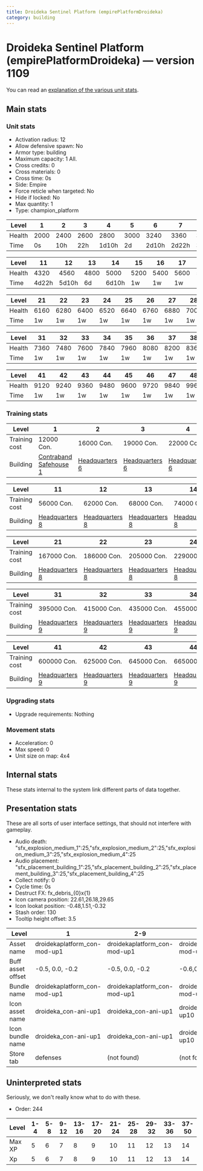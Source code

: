 ```yaml
---
title: Droideka Sentinel Platform (empirePlatformDroideka)
category: building
---
```


# Droideka Sentinel Platform (empirePlatformDroideka) — version 1109

You can read an [explanation  of the various unit stats](unitexplained.md).

## Main stats

### Unit stats

  * Activation radius: 12
  * Allow defensive spawn: No
  * Armor type: building
  * Maximum capacity: 1  All.
  * Cross credits: 0
  * Cross materials: 0
  * Cross time: 0s
  * Side: Empire
  * Force reticle when targeted: No
  * Hide if locked: No
  * Max quantity: 1
  * Type: champion_platform

|Level |1   |2   |3   |4    |5   |6    |7    |8    |9   |10   |
|------|----|----|----|-----|----|-----|-----|-----|----|-----|
|Health|2000|2400|2600|2800 |3000|3240 |3360 |3480 |3600|4080 |
|Time  |0s  |10h |22h |1d10h|2d  |2d10h|2d22h|3d10h|4d  |4d10h|


|Level |11   |12   |13  |14   |15  |16  |17  |18  |19  |20  |
|------|-----|-----|----|-----|----|----|----|----|----|----|
|Health|4320 |4560 |4800|5000 |5200|5400|5600|5800|5920|6040|
|Time  |4d22h|5d10h|6d  |6d10h|1w  |1w  |1w  |1w  |1w  |1w  |


|Level |21  |22  |23  |24  |25  |26  |27  |28  |29  |30  |
|------|----|----|----|----|----|----|----|----|----|----|
|Health|6160|6280|6400|6520|6640|6760|6880|7000|7120|7240|
|Time  |1w  |1w  |1w  |1w  |1w  |1w  |1w  |1w  |1w  |1w  |


|Level |31  |32  |33  |34  |35  |36  |37  |38  |39  |40  |
|------|----|----|----|----|----|----|----|----|----|----|
|Health|7360|7480|7600|7840|7960|8080|8200|8360|8520|9000|
|Time  |1w  |1w  |1w  |1w  |1w  |1w  |1w  |1w  |1w  |1w  |


|Level |41  |42  |43  |44  |45  |46  |47  |48  |49   |50   |
|------|----|----|----|----|----|----|----|----|-----|-----|
|Health|9120|9240|9360|9480|9600|9720|9840|9960|10080|10200|
|Time  |1w  |1w  |1w  |1w  |1w  |1w  |1w  |1w  |1w   |1w   |


### Training stats

|Level        |1                                                     |2                              |3                              |4                              |5                              |6                              |7                              |8                              |9                              |10                             |
|-------------|------------------------------------------------------|-------------------------------|-------------------------------|-------------------------------|-------------------------------|-------------------------------|-------------------------------|-------------------------------|-------------------------------|-------------------------------|
|Training cost|12000 Con.                                            |16000 Con.                     |19000 Con.                     |22000 Con.                     |25000 Con.                     |28000 Con.                     |31000 Con.                     |37000 Con.                     |43000 Con.                     |50000 Con.                     |
|Building     |[Contraband Safehouse 1](empireContrabandStorage.html)|[Headquarters 6](empireHQ.html)|[Headquarters 6](empireHQ.html)|[Headquarters 6](empireHQ.html)|[Headquarters 6](empireHQ.html)|[Headquarters 7](empireHQ.html)|[Headquarters 7](empireHQ.html)|[Headquarters 7](empireHQ.html)|[Headquarters 7](empireHQ.html)|[Headquarters 7](empireHQ.html)|


|Level        |11                             |12                             |13                             |14                             |15                             |16                             |17                             |18                             |19                             |20                             |
|-------------|-------------------------------|-------------------------------|-------------------------------|-------------------------------|-------------------------------|-------------------------------|-------------------------------|-------------------------------|-------------------------------|-------------------------------|
|Training cost|56000 Con.                     |62000 Con.                     |68000 Con.                     |74000 Con.                     |81000 Con.                     |92000 Con.                     |105000 Con.                    |118000 Con.                    |136000 Con.                    |149000 Con.                    |
|Building     |[Headquarters 8](empireHQ.html)|[Headquarters 8](empireHQ.html)|[Headquarters 8](empireHQ.html)|[Headquarters 8](empireHQ.html)|[Headquarters 8](empireHQ.html)|[Headquarters 8](empireHQ.html)|[Headquarters 8](empireHQ.html)|[Headquarters 8](empireHQ.html)|[Headquarters 8](empireHQ.html)|[Headquarters 8](empireHQ.html)|


|Level        |21                             |22                             |23                             |24                             |25                             |26                             |27                             |28                             |29                             |30                             |
|-------------|-------------------------------|-------------------------------|-------------------------------|-------------------------------|-------------------------------|-------------------------------|-------------------------------|-------------------------------|-------------------------------|-------------------------------|
|Training cost|167000 Con.                    |186000 Con.                    |205000 Con.                    |229000 Con.                    |252000 Con.                    |275000 Con.                    |310000 Con.                    |330000 Con.                    |350000 Con.                    |370000 Con.                    |
|Building     |[Headquarters 8](empireHQ.html)|[Headquarters 8](empireHQ.html)|[Headquarters 8](empireHQ.html)|[Headquarters 8](empireHQ.html)|[Headquarters 8](empireHQ.html)|[Headquarters 8](empireHQ.html)|[Headquarters 8](empireHQ.html)|[Headquarters 8](empireHQ.html)|[Headquarters 8](empireHQ.html)|[Headquarters 8](empireHQ.html)|


|Level        |31                             |32                             |33                             |34                             |35                             |36                             |37                             |38                             |39                             |40                             |
|-------------|-------------------------------|-------------------------------|-------------------------------|-------------------------------|-------------------------------|-------------------------------|-------------------------------|-------------------------------|-------------------------------|-------------------------------|
|Training cost|395000 Con.                    |415000 Con.                    |435000 Con.                    |455000 Con.                    |475000 Con.                    |500000 Con.                    |520000 Con.                    |540000 Con.                    |560000 Con.                    |580000 Con.                    |
|Building     |[Headquarters 9](empireHQ.html)|[Headquarters 9](empireHQ.html)|[Headquarters 9](empireHQ.html)|[Headquarters 9](empireHQ.html)|[Headquarters 9](empireHQ.html)|[Headquarters 9](empireHQ.html)|[Headquarters 9](empireHQ.html)|[Headquarters 9](empireHQ.html)|[Headquarters 9](empireHQ.html)|[Headquarters 9](empireHQ.html)|


|Level        |41                             |42                             |43                             |44                             |45                             |46                             |47                             |48                             |49                             |50                             |
|-------------|-------------------------------|-------------------------------|-------------------------------|-------------------------------|-------------------------------|-------------------------------|-------------------------------|-------------------------------|-------------------------------|-------------------------------|
|Training cost|600000 Con.                    |625000 Con.                    |645000 Con.                    |665000 Con.                    |685000 Con.                    |705000 Con.                    |725000 Con.                    |750000 Con.                    |770000 Con.                    |790000 Con.                    |
|Building     |[Headquarters 9](empireHQ.html)|[Headquarters 9](empireHQ.html)|[Headquarters 9](empireHQ.html)|[Headquarters 9](empireHQ.html)|[Headquarters 9](empireHQ.html)|[Headquarters 9](empireHQ.html)|[Headquarters 9](empireHQ.html)|[Headquarters 9](empireHQ.html)|[Headquarters 9](empireHQ.html)|[Headquarters 9](empireHQ.html)|


### Upgrading stats

  * Upgrade requirements: Nothing

### Movement stats

  * Acceleration: 0
  * Max speed: 0
  * Unit size on map: 4x4

## Internal stats

These stats internal to the system link different parts of data together.


## Presentation stats

These are all sorts of user interface settings, that should not interfere with gameplay.

  * Audio death: "sfx_explosion_medium_1":25,"sfx_explosion_medium_2":25,"sfx_explosion_medium_3":25,"sfx_explosion_medium_4":25
  * Audio placement: "sfx_placement_building_1":25,"sfx_placement_building_2":25,"sfx_placement_building_3":25,"sfx_placement_building_4":25
  * Collect notify: 0
  * Cycle time: 0s
  * Destruct FX: fx_debris_{0}x{1}
  * Icon camera position: 22.61,26.18,29.65
  * Icon lookat position: -0.48,1.51,-0.32
  * Stash order: 130
  * Tooltip height offset: 3.5

|Level            |1                           |2-9                         |10-19                        |20-29                        |30-39                        |40-50                        |
|-----------------|----------------------------|----------------------------|-----------------------------|-----------------------------|-----------------------------|-----------------------------|
|Asset name       |droidekaplatform_con-mod-up1|droidekaplatform_con-mod-up1|droidekaplatform_con-mod-up10|droidekaplatform_con-mod-up20|droidekaplatform_con-mod-up20|droidekaplatform_con-mod-up20|
|Buff asset offset|-0.5, 0.0, -0.2             |-0.5, 0.0, -0.2             |-0.6,0,-0.2                  |-0.6,0,-0.2                  |-0.6,0,-0.2                  |-0.6,0,-0.2                  |
|Bundle name      |droidekaplatform_con-mod-up1|droidekaplatform_con-mod-up1|droidekaplatform_con-mod-up10|droidekaplatform_con-mod-up20|droidekaplatform_con-mod-up20|droidekaplatform_con-mod-up20|
|Icon asset name  |droideka_con-ani-up1        |droideka_con-ani-up1        |droideka_con-ani-up10        |droideka_con-ani-up20        |droideka_con-ani-up30        |droideka_con-ani-up40        |
|Icon bundle name |droideka_con-ani-up1        |droideka_con-ani-up1        |droideka_con-ani-up10        |droideka_con-ani-up20        |droideka_con-ani-up30        |droideka_con-ani-up40        |
|Store tab        |defenses                    |(not found)                 |(not found)                  |(not found)                  |(not found)                  |(not found)                  |


## Uninterpreted stats

Seriously, we don't really know what to do with these.

  * Order: 244

|Level |1-4|5-8|9-12|13-16|17-20|21-24|25-28|29-32|33-36|37-50|
|------|---|---|----|-----|-----|-----|-----|-----|-----|-----|
|Max XP|5  |6  |7   |8    |9    |10   |11   |12   |13   |14   |
|Xp    |5  |6  |7   |8    |9    |10   |11   |12   |13   |14   |


